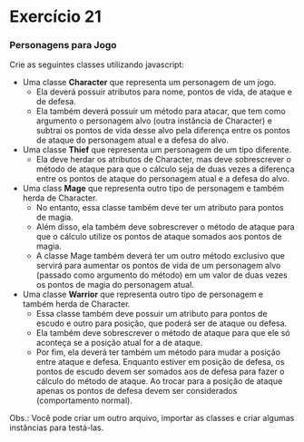 # Exercício 21

### Personagens para Jogo

Crie as seguintes classes utilizando javascript:

- Uma classe **Character** que representa um personagem de um jogo.
    - Ela deverá possuir atributos para nome, pontos de vida, de ataque e de defesa.
    - Ela também deverá possuir um método para atacar, que tem como argumento o personagem alvo (outra instância de Character) e subtrai os pontos de vida desse alvo pela diferença entre os pontos de ataque do personagem atual e a defesa do alvo.
- Uma classe **Thief** que representa um personagem de um tipo diferente.
    - Ela deve herdar os atributos de Character, mas deve sobrescrever o método de ataque para que o cálculo seja de duas vezes a diferença entre os pontos de ataque do personagem atual e a defesa do alvo.
- Uma class **Mage** que representa outro tipo de personagem e também herda de Character.
    - No entanto, essa classe também deve ter um atributo para pontos de magia.
    - Além disso, ela também deve sobrescrever o método de ataque para que o cálculo utilize os pontos de ataque somados aos pontos de magia.
    - A classe Mage também deverá ter um outro método exclusivo que servirá para aumentar os pontos de vida de um personagem alvo (passado como argumento do método) em um valor de duas vezes os pontos de magia do personagem atual.
- Uma classe **Warrior** que representa outro tipo de personagem e também herda de Character.
    - Essa classe também deve possuir um atributo para pontos de escudo e outro para posição, que poderá ser de ataque ou defesa.
    - Ela também deve sobrescrever o método de ataque para que ele só aconteça se a posição atual for a de ataque.
    - Por fim, ela deverá ter também um método para mudar a posição entre ataque e defesa. Enquanto estiver em posição de defesa, os pontos de escudo devem ser somados aos de defesa para fazer o cálculo do método de ataque. Ao trocar para a posição de ataque apenas os pontos de defesa devem ser considerados (comportamento normal).

Obs.: Você pode criar um outro arquivo, importar as classes e criar algumas instâncias para testá-las.
